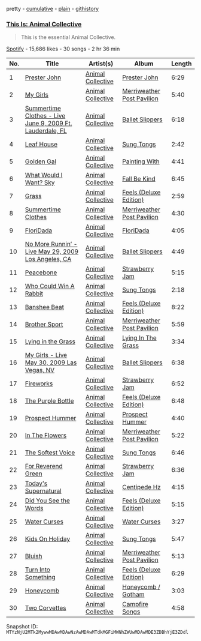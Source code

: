 pretty - [cumulative](/playlists/cumulative/37i9dQZF1DX76V4s7Zffmt.md) - [plain](/playlists/plain/37i9dQZF1DX76V4s7Zffmt) - [githistory](https://github.githistory.xyz/mackorone/spotify-playlist-archive/blob/main/playlists/plain/37i9dQZF1DX76V4s7Zffmt)

### [This Is: Animal Collective](https://open.spotify.com/playlist/37i9dQZF1DX76V4s7Zffmt)

> This is the essential Animal Collective.

[Spotify](https://open.spotify.com/user/spotify) - 15,686 likes - 30 songs - 2 hr 36 min

| No. | Title | Artist(s) | Album | Length |
|---|---|---|---|---|
| 1 | [Prester John](https://open.spotify.com/track/5I1uNW4VfFTY0zrwzF0igS) | [Animal Collective](https://open.spotify.com/artist/4kwxTgCKMipBKhSnEstNKj) | [Prester John](https://open.spotify.com/album/7rf7oJpUPkn7XGEPvt3fKg) | 6:29 |
| 2 | [My Girls](https://open.spotify.com/track/1kn0qoZsAYz2IEOSmWGrvX) | [Animal Collective](https://open.spotify.com/artist/4kwxTgCKMipBKhSnEstNKj) | [Merriweather Post Pavilion](https://open.spotify.com/album/02vTLsOXcSItxqbLMCsaRo) | 5:40 |
| 3 | [Summertime Clothes \- Live June 9, 2009 Ft\. Lauderdale, FL](https://open.spotify.com/track/1sYDh94x2PodOmuPaCCMzZ) | [Animal Collective](https://open.spotify.com/artist/4kwxTgCKMipBKhSnEstNKj) | [Ballet Slippers](https://open.spotify.com/album/1gh1FCHJEfuOBT1QnFPsri) | 6:18 |
| 4 | [Leaf House](https://open.spotify.com/track/4kOZno4WP8u5ju8oXypNIs) | [Animal Collective](https://open.spotify.com/artist/4kwxTgCKMipBKhSnEstNKj) | [Sung Tongs](https://open.spotify.com/album/0FrfwJb3jl8KIQxNVuDPD4) | 2:42 |
| 5 | [Golden Gal](https://open.spotify.com/track/1LkQj60h7ZaRuy0BCeUe6a) | [Animal Collective](https://open.spotify.com/artist/4kwxTgCKMipBKhSnEstNKj) | [Painting With](https://open.spotify.com/album/04EajKw866bzJn3EW8HOdQ) | 4:41 |
| 6 | [What Would I Want? Sky](https://open.spotify.com/track/3OzBfEIRte9W7pUnrN64aL) | [Animal Collective](https://open.spotify.com/artist/4kwxTgCKMipBKhSnEstNKj) | [Fall Be Kind](https://open.spotify.com/album/0l7D5yO4LCAyQ5Q9QljOU2) | 6:45 |
| 7 | [Grass](https://open.spotify.com/track/3hXlxVGPNu0GZPmobg5aCH) | [Animal Collective](https://open.spotify.com/artist/4kwxTgCKMipBKhSnEstNKj) | [Feels \(Deluxe Edition\)](https://open.spotify.com/album/1gTrTy1I51VvlIM1WV66tJ) | 2:59 |
| 8 | [Summertime Clothes](https://open.spotify.com/track/6RphjcLJnv7ah1MV1rmvMb) | [Animal Collective](https://open.spotify.com/artist/4kwxTgCKMipBKhSnEstNKj) | [Merriweather Post Pavilion](https://open.spotify.com/album/02vTLsOXcSItxqbLMCsaRo) | 4:30 |
| 9 | [FloriDada](https://open.spotify.com/track/03nlNrkMdFewT8lgYOW1LS) | [Animal Collective](https://open.spotify.com/artist/4kwxTgCKMipBKhSnEstNKj) | [FloriDada](https://open.spotify.com/album/0eV7zHYmBfW2VIZzcZJejg) | 4:05 |
| 10 | [No More Runnin’ \- Live May 29, 2009 Los Angeles, CA](https://open.spotify.com/track/2uR66jmoVnKdrFsoxFlbnw) | [Animal Collective](https://open.spotify.com/artist/4kwxTgCKMipBKhSnEstNKj) | [Ballet Slippers](https://open.spotify.com/album/1gh1FCHJEfuOBT1QnFPsri) | 4:49 |
| 11 | [Peacebone](https://open.spotify.com/track/7lroJrVXsvkWQqlcxTmJMB) | [Animal Collective](https://open.spotify.com/artist/4kwxTgCKMipBKhSnEstNKj) | [Strawberry Jam](https://open.spotify.com/album/6ZbMOLJwdzaWQMTHr10ilO) | 5:15 |
| 12 | [Who Could Win A Rabbit](https://open.spotify.com/track/07C7VmWaDTgEpWXoRESZu8) | [Animal Collective](https://open.spotify.com/artist/4kwxTgCKMipBKhSnEstNKj) | [Sung Tongs](https://open.spotify.com/album/0FrfwJb3jl8KIQxNVuDPD4) | 2:18 |
| 13 | [Banshee Beat](https://open.spotify.com/track/3IQoG7Q9rBxysS8Vc8yhZz) | [Animal Collective](https://open.spotify.com/artist/4kwxTgCKMipBKhSnEstNKj) | [Feels \(Deluxe Edition\)](https://open.spotify.com/album/1gTrTy1I51VvlIM1WV66tJ) | 8:22 |
| 14 | [Brother Sport](https://open.spotify.com/track/1HB3s28T5bev3Uh7Q8Tyz0) | [Animal Collective](https://open.spotify.com/artist/4kwxTgCKMipBKhSnEstNKj) | [Merriweather Post Pavilion](https://open.spotify.com/album/02vTLsOXcSItxqbLMCsaRo) | 5:59 |
| 15 | [Lying in the Grass](https://open.spotify.com/track/6tLuT5NzzbwEJU1JagfXkv) | [Animal Collective](https://open.spotify.com/artist/4kwxTgCKMipBKhSnEstNKj) | [Lying In The Grass](https://open.spotify.com/album/6z6uVN3JLtSIavhYxeH1id) | 3:34 |
| 16 | [My Girls \- Live May 30, 2009 Las Vegas, NV](https://open.spotify.com/track/327f6jFcnSMXYVjtdVT3kX) | [Animal Collective](https://open.spotify.com/artist/4kwxTgCKMipBKhSnEstNKj) | [Ballet Slippers](https://open.spotify.com/album/1gh1FCHJEfuOBT1QnFPsri) | 6:38 |
| 17 | [Fireworks](https://open.spotify.com/track/2H4TcEGiPi1nbY7yY6dRLV) | [Animal Collective](https://open.spotify.com/artist/4kwxTgCKMipBKhSnEstNKj) | [Strawberry Jam](https://open.spotify.com/album/6ZbMOLJwdzaWQMTHr10ilO) | 6:52 |
| 18 | [The Purple Bottle](https://open.spotify.com/track/7eBCnTwZlfH8PmdJCSgabA) | [Animal Collective](https://open.spotify.com/artist/4kwxTgCKMipBKhSnEstNKj) | [Feels \(Deluxe Edition\)](https://open.spotify.com/album/1gTrTy1I51VvlIM1WV66tJ) | 6:48 |
| 19 | [Prospect Hummer](https://open.spotify.com/track/3wMeY0zgtt2KGsoHm4GHM3) | [Animal Collective](https://open.spotify.com/artist/4kwxTgCKMipBKhSnEstNKj) | [Prospect Hummer](https://open.spotify.com/album/7CSakKr2HPiYN8bPPWHwRN) | 4:40 |
| 20 | [In The Flowers](https://open.spotify.com/track/5xma8LVnmDCm0XwnB0ynkj) | [Animal Collective](https://open.spotify.com/artist/4kwxTgCKMipBKhSnEstNKj) | [Merriweather Post Pavilion](https://open.spotify.com/album/02vTLsOXcSItxqbLMCsaRo) | 5:22 |
| 21 | [The Softest Voice](https://open.spotify.com/track/2jdsSpnwnBM3GfjkmXWLno) | [Animal Collective](https://open.spotify.com/artist/4kwxTgCKMipBKhSnEstNKj) | [Sung Tongs](https://open.spotify.com/album/0FrfwJb3jl8KIQxNVuDPD4) | 6:46 |
| 22 | [For Reverend Green](https://open.spotify.com/track/5qptXywf9UYsuBJ8PtTEjQ) | [Animal Collective](https://open.spotify.com/artist/4kwxTgCKMipBKhSnEstNKj) | [Strawberry Jam](https://open.spotify.com/album/6ZbMOLJwdzaWQMTHr10ilO) | 6:36 |
| 23 | [Today's Supernatural](https://open.spotify.com/track/442wI3Lf7WLlOLzGQCDloB) | [Animal Collective](https://open.spotify.com/artist/4kwxTgCKMipBKhSnEstNKj) | [Centipede Hz](https://open.spotify.com/album/4D3ffUyeAqsRTnpW0YL3HD) | 4:15 |
| 24 | [Did You See the Words](https://open.spotify.com/track/6rDtkdIx91mTDZ7ticAMtQ) | [Animal Collective](https://open.spotify.com/artist/4kwxTgCKMipBKhSnEstNKj) | [Feels \(Deluxe Edition\)](https://open.spotify.com/album/1gTrTy1I51VvlIM1WV66tJ) | 5:15 |
| 25 | [Water Curses](https://open.spotify.com/track/1bk4xA1qiCEgkl7aOy8epZ) | [Animal Collective](https://open.spotify.com/artist/4kwxTgCKMipBKhSnEstNKj) | [Water Curses](https://open.spotify.com/album/18Q1HuPcwpd0OGREi5xvVQ) | 3:27 |
| 26 | [Kids On Holiday](https://open.spotify.com/track/6muJQNsKZWOSL19LOIrFVR) | [Animal Collective](https://open.spotify.com/artist/4kwxTgCKMipBKhSnEstNKj) | [Sung Tongs](https://open.spotify.com/album/0FrfwJb3jl8KIQxNVuDPD4) | 5:47 |
| 27 | [Bluish](https://open.spotify.com/track/16BC19z3cSYJzIccJaNMh2) | [Animal Collective](https://open.spotify.com/artist/4kwxTgCKMipBKhSnEstNKj) | [Merriweather Post Pavilion](https://open.spotify.com/album/02vTLsOXcSItxqbLMCsaRo) | 5:13 |
| 28 | [Turn Into Something](https://open.spotify.com/track/5KJRRqKH67KdPt7b5iTu89) | [Animal Collective](https://open.spotify.com/artist/4kwxTgCKMipBKhSnEstNKj) | [Feels \(Deluxe Edition\)](https://open.spotify.com/album/1gTrTy1I51VvlIM1WV66tJ) | 6:29 |
| 29 | [Honeycomb](https://open.spotify.com/track/2gvz2pUIRFZDeORQPuwrYu) | [Animal Collective](https://open.spotify.com/artist/4kwxTgCKMipBKhSnEstNKj) | [Honeycomb / Gotham](https://open.spotify.com/album/2Uw36CvG7xxfhG137LsrIa) | 3:03 |
| 30 | [Two Corvettes](https://open.spotify.com/track/5nd7ChzzSoUO3VmXhjxVbi) | [Animal Collective](https://open.spotify.com/artist/4kwxTgCKMipBKhSnEstNKj) | [Campfire Songs](https://open.spotify.com/album/2dD8TRCBNGI9eBg4k3PLnY) | 4:58 |

Snapshot ID: `MTYzNjU2MTk2MywwMDAwMDAwNzAwMDAwMTdkMGFiMWNhZWUwMDAwMDE3ZDBhYjE3ZDdl`